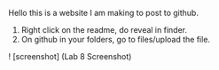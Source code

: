 Hello this is a website I am making to post to github. 

1. Right click on the readme, do reveal in finder.
2. On github in your folders, go to files/upload the file.

! [screenshot] (Lab 8 Screenshot)
